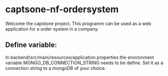 # captsone-nf-ordersystem
Welcome the capstone project. This programm can be used as a web application for a order system in a company.
## Define variable:
In backend/src/main/resources/application.properties the environment variable MONGO_DB_CONNECTION_STRING needs to be define. Set it as a connection string to a mongoDB of your choice.
